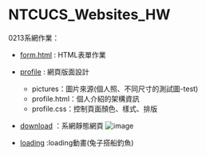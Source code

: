 # NTCUCS_Websites_HW

0213系網作業：
* [form.html]( https://517wu.github.io/NTCUCS_Websites_HW/form.html) : HTML表單作業
* [profile]( https://517wu.github.io/NTCUCS_Websites_HW/profile/profile.html) : 網頁版面設計
  * pictures：圖片來源(個人照、不同尺寸的測試圖-test)
  * profile.html：個人介紹的架構資訊
  * profile.css：控制頁面顏色、樣式、排版 
* [download](https://517wu.github.io/NTCUCS_Websites_HW/download/download.html) ：系網靜態網頁
  ![image](https://github.com/user-attachments/assets/b1883268-50fe-4036-9d82-dafef4f13634)

* [loading](https://517wu.github.io/NTCUCS_Websites_HW/loading/loading.html) :loading動畫(兔子搭船釣魚)
  


